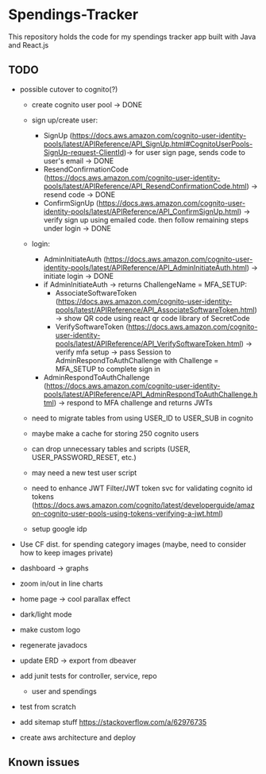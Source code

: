 # Spendings-Tracker

This repository holds the code for my spendings tracker app built with Java and React.js

## TODO

- possible cutover to cognito(?)

  - create cognito user pool -> DONE
  - sign up/create user:
    - SignUp (https://docs.aws.amazon.com/cognito-user-identity-pools/latest/APIReference/API_SignUp.html#CognitoUserPools-SignUp-request-ClientId)-> for user sign page, sends code to user's email -> DONE
    - ResendConfirmationCode (https://docs.aws.amazon.com/cognito-user-identity-pools/latest/APIReference/API_ResendConfirmationCode.html) -> resend code -> DONE
    - ConfirmSignUp (https://docs.aws.amazon.com/cognito-user-identity-pools/latest/APIReference/API_ConfirmSignUp.html) -> verify sign up using emailed code. then follow remaining steps under login -> DONE
  - login:

    - AdminInitiateAuth (https://docs.aws.amazon.com/cognito-user-identity-pools/latest/APIReference/API_AdminInitiateAuth.html) -> initiate login -> DONE
    - if AdminInitiateAuth -> returns ChallengeName = MFA_SETUP:
      - AssociateSoftwareToken (https://docs.aws.amazon.com/cognito-user-identity-pools/latest/APIReference/API_AssociateSoftwareToken.html) -> show QR code using react qr code library of SecretCode
      - VerifySoftwareToken (https://docs.aws.amazon.com/cognito-user-identity-pools/latest/APIReference/API_VerifySoftwareToken.html) -> verify mfa setup -> pass Session to AdminRespondToAuthChallenge with Challenge = MFA_SETUP to complete sign in
    - AdminRespondToAuthChallenge (https://docs.aws.amazon.com/cognito-user-identity-pools/latest/APIReference/API_AdminRespondToAuthChallenge.html) -> respond to MFA challenge and returns JWTs

  - need to migrate tables from using USER_ID to USER_SUB in cognito
  - maybe make a cache for storing 250 cognito users
  - can drop unnecessary tables and scripts (USER, USER_PASSWORD_RESET, etc.)
  - may need a new test user script
  - need to enhance JWT Filter/JWT token svc for validating cognito id tokens (https://docs.aws.amazon.com/cognito/latest/developerguide/amazon-cognito-user-pools-using-tokens-verifying-a-jwt.html)
  - setup google idp

- Use CF dist. for spending category images (maybe, need to consider how to keep images private)
- dashboard -> graphs
- zoom in/out in line charts
- home page -> cool parallax effect
- dark/light mode
- make custom logo
- regenerate javadocs
- update ERD -> export from dbeaver
- add junit tests for controller, service, repo
  - user and spendings
- test from scratch
- add sitemap stuff https://stackoverflow.com/a/62976735
- create aws architecture and deploy

## Known issues
